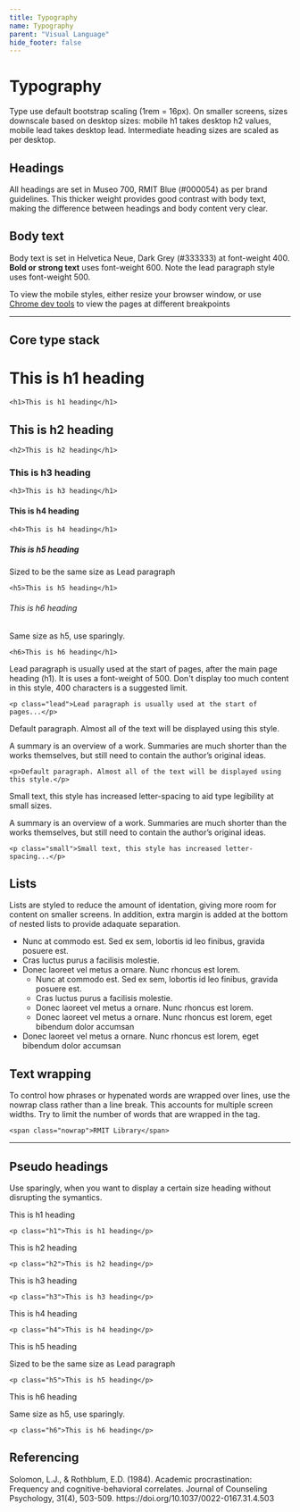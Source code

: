 ```yaml
---
title: Typography
name: Typography
parent: "Visual Language"
hide_footer: false
---
```

<h1 class="margin-top-zero">Typography</h1>
<p class="lead">Type use default bootstrap scaling (1rem = 16px). On smaller screens, sizes downscale based on desktop sizes: mobile h1 takes desktop h2 values, mobile lead takes desktop lead. Intermediate heading sizes are scaled as per desktop.</p>
<h2>Headings</h2>
<p>All headings are set in Museo 700, RMIT Blue (#000054) as per brand guidelines. This thicker weight provides good contrast with body text, making the difference between headings and body content very clear.</p>
<h2>Body text</h2>
<p>Body text is set in Helvetica Neue, Dark Grey (#333333) at font-weight 400. <strong>Bold or strong text</strong> uses font-weight 600. Note the lead paragraph style uses font-weight 500.</p>
<p>To view the mobile styles, either resize your browser window, or use <a href="https://developer.chrome.com/docs/devtools/device-mode">Chrome dev tools</a> to view the pages at different breakpoints</p>
<hr />
<h2>Core type stack</h2>
<h1>This is h1 heading</h1>
<div class="margin-top-xs highlight"><pre class="chroma">
<code class="language-html">&lt;h1&gt;This is h1 heading&lt;/h1&gt;
</code></pre></div>
<h2>This is h2 heading</h2>
<div class="margin-top-xs highlight"><pre class="chroma">
<code class="language-html">&lt;h2&gt;This is h2 heading&lt;/h1&gt;
</code></pre></div>
<h3>This is h3 heading</h3>
<div class="margin-top-xs highlight"><pre class="chroma">
<code class="language-html">&lt;h3&gt;This is h3 heading&lt;/h1&gt;
</code></pre></div>
<h4>This is h4 heading</h4>
<div class="margin-top-xs highlight"><pre class="chroma">
<code class="language-html">&lt;h4&gt;This is h4 heading&lt;/h1&gt;
</code></pre></div>
<h5>This is h5 heading</h5>
<p>Sized to be the same size as Lead paragraph</p>
<div class="margin-top-xs highlight"><pre class="chroma">
<code class="language-html">&lt;h5&gt;This is h5 heading&lt;/h1&gt;
</code></pre></div>
<h6>This is h6 heading</h6>
<p>Same size as h5, use sparingly.</p>
<div class="margin-top-xs highlight"><pre class="chroma">
<code class="language-html">&lt;h6&gt;This is h6 heading&lt;/h1&gt;
</code></pre></div>

<p class="lead">Lead paragraph is usually used at the start of pages, after the main page heading (h1). It is uses a font-weight of 500. Don't display too much content in this style, 400 characters is a suggested limit.</p>
<div class="margin-top-xs highlight"><pre class="chroma">
<code class="language-html">&lt;p class="lead"&gt;Lead paragraph is usually used at the start of pages...&lt;/p&gt;
</code></pre></div>

<p>Default paragraph. Almost all of the text will be displayed using this style. </p><p>A summary is an overview of a work. Summaries are much shorter than the works themselves, but still need to contain the author’s original ideas.</p>
<div class="margin-top-xs highlight"><pre class="chroma">
<code class="language-html">&lt;p&gt;Default paragraph. Almost all of the text will be displayed using this style.&lt;/p&gt;
</code></pre></div>

<p class="small">Small text, this style has increased letter-spacing to aid type legibility at small sizes. </p><p class="small">A summary is an overview of a work. Summaries are much shorter than the works themselves, but still need to contain the author’s original ideas.</p>
<div class="margin-top-xs highlight"><pre class="chroma">
<code class="language-html">&lt;p class="small"&gt;Small text, this style has increased letter-spacing...&lt;/p&gt;
</code></pre></div>
<!--
<h2>Other styles</h2>
<p>In addition to the styles outlined above, there are a selection which are used sparingly in a distinct context.</p>
<p>MathJax</p>
-->
<h2>Lists</h2>
<p>Lists are styled to reduce the amount of identation, giving more room for content on smaller screens. In addition, extra margin is added at the bottom of nested lists to provide adaquate separation.</p>
<ul>
    <li>Nunc at commodo est. Sed ex sem, lobortis id leo finibus, gravida posuere est.</li> 
    <li>Cras luctus purus a facilisis molestie.</li> 
    <li>Donec laoreet vel metus a ornare. Nunc rhoncus est lorem. <ul>
        <li>Nunc at commodo est. Sed ex sem, lobortis id leo finibus, gravida posuere est.</li> 
        <li>Cras luctus purus a facilisis molestie.</li> 
        <li>Donec laoreet vel metus a ornare. Nunc rhoncus est lorem.</li> 
        <li>Donec laoreet vel metus a ornare. Nunc rhoncus est lorem, eget bibendum dolor accumsan </li> 
    </ul>
    </li>
    <li>Donec laoreet vel metus a ornare. Nunc rhoncus est lorem, eget bibendum dolor accumsan </li> 
</ul>
<h2>Text wrapping</h2>
To control how phrases or hypenated words are wrapped over lines, use the nowrap class rather than a line break. This accounts for multiple screen widths. Try to limit the number of words that are wrapped in the tag. 
<div class="margin-top-xs highlight"><pre class="chroma">
<code class="language-html">&lt;span class=&quot;nowrap&quot;&gt;RMIT Library&lt;/span&gt;</code></pre></div>
<hr />
<h2>Pseudo headings</h2>
<p>Use sparingly, when you want to display a certain size heading without disrupting the symantics.</p>
<p class="h1">This is h1 heading</p>
<div class="margin-top-xs highlight"><pre class="chroma">
<code class="language-html">&lt;p class=&quot;h1&quot;&gt;This is h1 heading&lt;/p&gt;</code>
</pre></div>
<p class="h2">This is h2 heading</p>
<div class="margin-top-xs highlight"><pre class="chroma">
<code class="language-html">&lt;p class=&quot;h2&quot;&gt;This is h2 heading&lt;/p&gt;</code>
</pre></div>
<p class="h3">This is h3 heading</p>
<div class="margin-top-xs highlight"><pre class="chroma">
<code class="language-html">&lt;p class=&quot;h3&quot;&gt;This is h3 heading&lt;/p&gt;</code>
</pre></div>
<p class="h4">This is h4 heading</p>
<div class="margin-top-xs highlight"><pre class="chroma">
<code class="language-html">&lt;p class=&quot;h4&quot;&gt;This is h4 heading&lt;/p&gt;</code>
</pre></div>
<p class="h5">This is h5 heading</p>
<p>Sized to be the same size as Lead paragraph</p>
<div class="margin-top-xs highlight"><pre class="chroma">
<code class="language-html">&lt;p class=&quot;h5&quot;&gt;This is h5 heading&lt;/p&gt;</code>
</pre></div>
<p class="h6">This is h6 heading</p>
<p>Same size as h5, use sparingly.</p>
<div class="margin-top-xs highlight"><pre class="chroma">
<code class="language-html">&lt;p class=&quot;h6&quot;&gt;This is h6 heading&lt;/p&gt;</code>
</pre></div>
<h2>Referencing</h2>
<p class="apa">Solomon, L.J., &amp; Rothblum, E.D. (1984). Academic procrastination: Frequency and cognitive-behavioral correlates. Journal of Counseling Psychology, 31(4), 503-509. https://doi.org/10.1037/0022-0167.31.4.503</p>